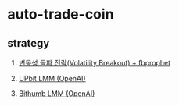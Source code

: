 # auto-trade-coin

## strategy

1. [변동성 돌파 전략(Volatility Breakout) + fbprophet](https://github.com/wookingwoo/auto-trade-coin/tree/main/volatility_breakout)

2. [UPbit LMM (OpenAI)](https://github.com/wookingwoo/auto-trade-coin/tree/main/gpt4)

3. [Bithumb LMM (OpenAI)](https://github.com/wookingwoo/auto-trade-coin/tree/develop/bithumb_LLM)

